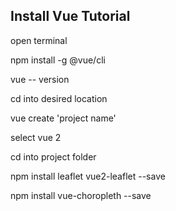 
## Install Vue Tutorial

open terminal

npm install -g @vue/cli

vue -- version

cd into desired location

vue create 'project name'

select vue 2

cd into project folder

npm install leaflet vue2-leaflet --save

npm install vue-choropleth --save

